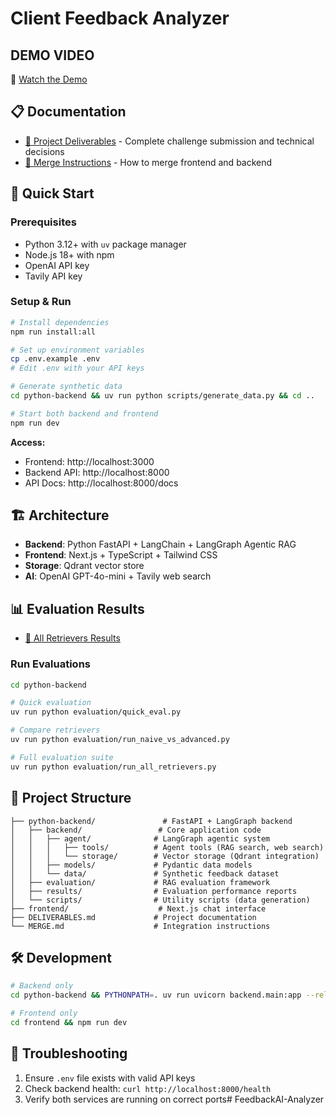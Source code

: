 # Client Feedback Analyzer

## DEMO VIDEO
🎥 [Watch the Demo](https://www.loom.com/share/2b516789b62e49589816364bdf6910b0?sid=bc4ac075-ecb8-4600-96e2-76e51b3e3cb6)

## 📋 Documentation
- [📄 Project Deliverables](DELIVERABLES.md) - Complete challenge submission and technical decisions
- [🔗 Merge Instructions](MERGE.md) - How to merge frontend and backend

## 🚀 Quick Start

### Prerequisites
- Python 3.12+ with `uv` package manager
- Node.js 18+ with npm
- OpenAI API key
- Tavily API key

### Setup & Run
```bash
# Install dependencies
npm run install:all

# Set up environment variables
cp .env.example .env
# Edit .env with your API keys

# Generate synthetic data
cd python-backend && uv run python scripts/generate_data.py && cd ..

# Start both backend and frontend
npm run dev
```

**Access:**
- Frontend: http://localhost:3000
- Backend API: http://localhost:8000
- API Docs: http://localhost:8000/docs

## 🏗️ Architecture
- **Backend**: Python FastAPI + LangChain + LangGraph Agentic RAG
- **Frontend**: Next.js + TypeScript + Tailwind CSS
- **Storage**: Qdrant vector store
- **AI**: OpenAI GPT-4o-mini + Tavily web search

## 📊 Evaluation Results
- [🔬 All Retrievers Results](python-backend/results/all_retrievers_results.md)

### Run Evaluations
```bash
cd python-backend

# Quick evaluation
uv run python evaluation/quick_eval.py

# Compare retrievers
uv run python evaluation/run_naive_vs_advanced.py

# Full evaluation suite
uv run python evaluation/run_all_retrievers.py
```

## 📁 Project Structure
```
├── python-backend/               # FastAPI + LangGraph backend
│   ├── backend/                 # Core application code
│   │   ├── agent/              # LangGraph agentic system
│   │   │   ├── tools/          # Agent tools (RAG search, web search)
│   │   │   └── storage/        # Vector storage (Qdrant integration)
│   │   ├── models/             # Pydantic data models
│   │   └── data/               # Synthetic feedback dataset
│   ├── evaluation/             # RAG evaluation framework
│   ├── results/                # Evaluation performance reports
│   └── scripts/                # Utility scripts (data generation)
├── frontend/                    # Next.js chat interface
├── DELIVERABLES.md             # Project documentation
└── MERGE.md                    # Integration instructions
```

## 🛠️ Development
```bash
# Backend only
cd python-backend && PYTHONPATH=. uv run uvicorn backend.main:app --reload

# Frontend only
cd frontend && npm run dev
```

## 🔧 Troubleshooting
1. Ensure `.env` file exists with valid API keys
2. Check backend health: `curl http://localhost:8000/health`
3. Verify both services are running on correct ports# FeedbackAI-Analyzer
